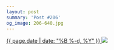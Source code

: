 ```yaml
---
layout: post
summary: 'Post #206'
og_image: 206-640.jpg
---
```


<p>
 <time>
  <a href="/206">
   {{ page.date | date: "%B %-d, %Y" }}
  </a>
 </time>
 <a href="/206">
  <img data-taken="11/18/2013" sizes="(min-width: 700px) 50vw, calc(100vw - 2rem)" src="{{ site.assets_url }}/206-320.jpg" srcset="{{ site.assets_url }}/206-640.jpg 640w, {{ site.assets_url }}/206-480.jpg 480w, {{ site.assets_url }}/206-320.jpg 320w, {{ site.assets_url }}/206-160.jpg 160w"/>
 </a>
</p>
